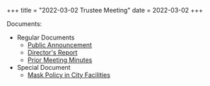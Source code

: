 +++
title = "2022-03-02 Trustee Meeting"
date = 2022-03-02
+++

Documents:

<ul>
<li>Regular Documents
<ul>
<li><a href="../../meeting_announce/20220302.pdf">Public Announcement</a></li>
<li><a href="../../directors/202203.docx">Director's Report</a></li>
<li><a href="../../minutes/20220202.docx">Prior Meeting Minutes</a></li>
</ul>
</li>
<li>Special Document
<ul>
<li><a href="../Mask_Policy_in_City_Facilities.pdf">Mask Policy in City Facilities</a></li>
</ul>
</li>
</ul>

